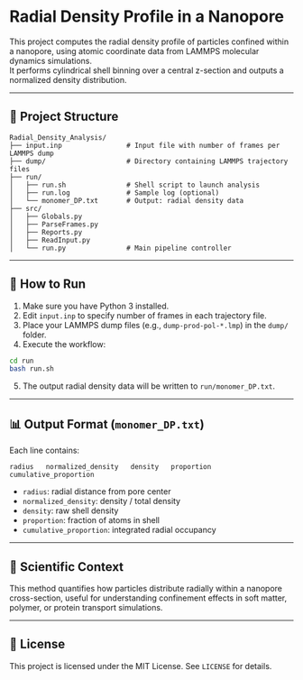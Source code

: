 # Radial Density Profile in a Nanopore

This project computes the radial density profile of particles confined within a nanopore, using atomic coordinate data from LAMMPS molecular dynamics simulations.  
It performs cylindrical shell binning over a central z-section and outputs a normalized density distribution.

---

## 📁 Project Structure

```
Radial_Density_Analysis/
├── input.inp                # Input file with number of frames per LAMMPS dump
├── dump/                    # Directory containing LAMMPS trajectory files
├── run/
│   ├── run.sh               # Shell script to launch analysis
│   ├── run.log              # Sample log (optional)
│   └── monomer_DP.txt       # Output: radial density data
├── src/
│   ├── Globals.py
│   ├── ParseFrames.py
│   ├── Reports.py
│   ├── ReadInput.py
│   └── run.py               # Main pipeline controller
```

---

## 🚀 How to Run

1. Make sure you have Python 3 installed.
2. Edit `input.inp` to specify number of frames in each trajectory file.
3. Place your LAMMPS dump files (e.g., `dump-prod-pol-*.lmp`) in the `dump/` folder.
4. Execute the workflow:

```bash
cd run
bash run.sh
```

5. The output radial density data will be written to `run/monomer_DP.txt`.

---

## 📊 Output Format (`monomer_DP.txt`)

Each line contains:
```
radius   normalized_density   density   proportion   cumulative_proportion
```

- `radius`: radial distance from pore center
- `normalized_density`: density / total density
- `density`: raw shell density
- `proportion`: fraction of atoms in shell
- `cumulative_proportion`: integrated radial occupancy

---

## 🧠 Scientific Context

This method quantifies how particles distribute radially within a nanopore cross-section, useful for understanding confinement effects in soft matter, polymer, or protein transport simulations.

---

## 📄 License

This project is licensed under the MIT License. See `LICENSE` for details.
